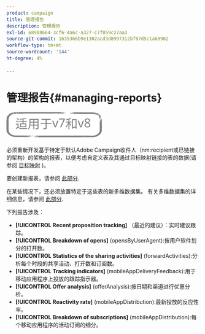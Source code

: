 ```yaml
---
product: campaign
title: 管理报告
description: 管理报告
exl-id: 68908664-3cf6-4a6c-a327-c7f059c27aa3
source-git-commit: 1635366b9e1302acd3d8997312bf07d5c1a68982
workflow-type: tm+mt
source-wordcount: '144'
ht-degree: 4%

---
```


# 管理报告{#managing-reports}

![](../../assets/common.svg)

必须重新开发基于特定于默认Adobe Campaign收件人（nm:recipient或已链接的架构）的架构的报表，以便考虑自定义表及其通过目标映射链接的表的数据(请参阅 [目标映射](../../configuration/using/target-mapping.md) )。

要创建新报表，请参阅 [此部分](../../reporting/using/about-reports-creation-in-campaign.md).

在某些情况下，还必须放置特定于这些表的新多维数据集。 有关多维数据集的详细信息，请参阅 [此部分](../../reporting/using/ac-cubes.md).

下列报告涉及：

* **[!UICONTROL Recent proposition tracking]** （最近的建议）：实时建议跟踪。
* **[!UICONTROL Breakdown of opens]** (opensByUserAgent):按用户软件划分的打开数。
* **[!UICONTROL Statistics of the sharing activities]** (forwardActivities):分析每个时段的共享活动、打开数和订阅数。
* **[!UICONTROL Tracking indicators]** (mobileAppDeliveryFeedback):用于移动应用程序上投放的跟踪指示器。
* **[!UICONTROL Offer analysis]** (offerAnalysis):按日期和渠道进行优惠分析。
* **[!UICONTROL Reactivity rate]** (mobileAppDistribution):最新投放的反应性率。
* **[!UICONTROL Breakdown of subscriptions]** (mobileAppDistribution):每个移动应用程序的活动订阅的细分。
